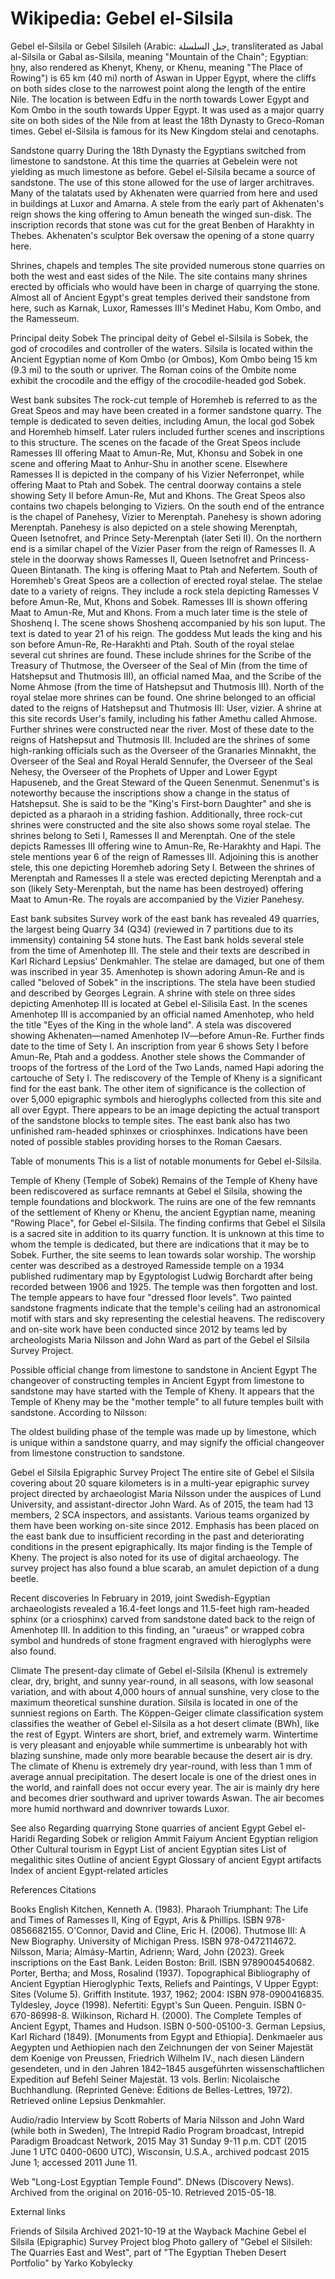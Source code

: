 
# Wikipedia: Gebel el-Silsila
Gebel el-Silsila or Gebel Silsileh (Arabic: جبل السلسلة, transliterated as Jabal al-Silsila or Gabal as-Silsila, meaning "Mountain of the Chain"; Egyptian: ẖny, also rendered as Khenyt, Kheny, or Khenu, meaning "The Place of Rowing")  is 65 km (40 mi) north of Aswan in Upper Egypt, where the cliffs on both sides close to the narrowest point along the length of the entire Nile. The location is between Edfu in the north towards Lower Egypt and Kom Ombo in the south towards Upper Egypt. It was used as a major quarry site on both sides of the Nile from at least the 18th Dynasty to Greco-Roman times. Gebel el-Silsila is famous for its New Kingdom stelai and cenotaphs.

Sandstone quarry
During the 18th Dynasty the Egyptians switched from limestone to sandstone. At this time the quarries at Gebelein were not yielding as much limestone as before. Gebel el-Silsila became a source of sandstone. The use of this stone allowed for the use of larger architraves.
Many of the talatats used by Akhenaten were quarried from here and used in  buildings at Luxor and Amarna. A stele from the early part of Akhenaten's reign shows the king offering to Amun beneath the winged sun-disk. The inscription records that stone was cut for the great Benben of Harakhty in Thebes. Akhenaten's sculptor Bek oversaw the opening of a stone quarry here.

Shrines, chapels and temples
The site provided numerous stone quarries on both the west and east sides of the Nile. The site contains many shrines erected by officials who would have been in charge of quarrying the stone. Almost all of Ancient Egypt's great temples derived their sandstone from here, such as Karnak, Luxor, Ramesses III's Medinet Habu, Kom Ombo, and the Ramesseum.

Principal deity Sobek
The principal deity of Gebel el-Silsila is Sobek, the god of crocodiles and controller of the waters. Silsila is located within the Ancient Egyptian nome of Kom Ombo (or Ombos), Kom Ombo being 15 km (9.3 mi) to the south or upriver. The Roman coins of the Ombite nome exhibit the crocodile and the effigy of the crocodile-headed god Sobek.

West bank subsites
The rock-cut temple of Horemheb is referred to as the Great Speos and may have been created in a former sandstone quarry. The temple is dedicated to seven deities, including Amun, the local god Sobek and Horemheb himself. Later rulers included further scenes and inscriptions to this structure.  The scenes on the facade of the Great Speos include Ramesses III offering Maat to Amun-Re, Mut, Khonsu and Sobek in one scene and offering Maat to Anhur-Shu in another scene. Elsewhere Ramesses II is depicted in the company of his Vizier Neferronpet, while offering Maat to Ptah and Sobek. The central doorway contains a stele showing Sety II before Amun-Re, Mut and Khons.
The Great Speos also contains two chapels belonging to Viziers. On the south end of the entrance is the chapel of Panehesy, Vizier to Merenptah. Panehesy is shown adoring Merenptah. Panehesy is also depicted on a stele showing Merenptah, Queen Isetnofret, and Prince Sety-Merenptah (later Seti II). On the northern end is a similar chapel of the Vizier Paser from the reign of Ramesses II. A stele in the doorway shows Ramesses II, Queen Isetnofret and Princess-Queen Bintanath. The king is offering Maat to Ptah and Nefertem.
South of Horemheb's Great Speos are a collection of erected royal stelae. The stelae date to a variety of reigns. They include a rock stela depicting Ramesses V before Amun-Re, Mut, Khons and Sobek. Ramesses III is shown offering Maat to Amun-Re, Mut and Khons. From a much later time is the stele of Shoshenq I. The scene shows Shoshenq accompanied by his son Iuput. The text is dated to year 21 of his reign. The goddess Mut leads the king and his son before Amun-Re, Re-Harakhti and Ptah.
South of the royal stelae several cut shrines are found. These include shrines for the Scribe of the Treasury of Thutmose, the Overseer of the Seal of Min (from the time of Hatshepsut and Thutmosis III), an official named Maa, and the Scribe of the Nome Ahmose (from the time of Hatshepsut and Thutmosis III).
North of the royal stelae more shrines can be found. One shrine belonged to an official dated to the reigns of Hatshepsut and Thutmosis III: User, vizier. A shrine at this site records User's family, including his father Amethu called Ahmose.
Further shrines were constructed near the river. Most of these date to the reigns of Hatshepsut and Thutmosis III. Included are the shrines of some high-ranking officials such as the Overseer of the Granaries Minnakht, the Overseer of the Seal and Royal Herald Sennufer, the Overseer of the Seal Nehesy, the Overseer of the Prophets of Upper and Lower Egypt Hapuseneb, and the Great Steward of the Queen Senenmut. Senenmut's is noteworthy because the inscriptions show a change in the status of Hatshepsut. She is said to be the "King's First-born Daughter" and she is depicted as a pharaoh in a striding fashion.
Additionally, three rock-cut shrines were constructed and the site also shows some royal stelae. The shrines belong to Seti I, Ramesses II and Merenptah. One of the stele depicts Ramesses III offering wine to Amun-Re, Re-Harakhty and Hapi. The stele mentions year 6 of the reign of Ramesses III. Adjoining this is another stele, this one depicting Horemheb adoring Sety I.
Between the shrines of Merenptah and Ramesses II a stele was erected depicting Merenptah and a son (likely Sety-Merenptah, but the name has been destroyed) offering Maat to Amun-Re. The royals are accompanied by the Vizier Panehesy.

East bank subsites
Survey work of the east bank has revealed 49 quarries, the largest being Quarry 34 (Q34) (reviewed in 7 partitions due to its immensity) containing 54 stone huts.
The East bank holds several stele from the time of Amenhotep III. The stele and their texts are described in Karl Richard Lepsius' Denkmahler. The stelae are damaged, but one of them was inscribed in year 35. Amenhotep is shown adoring Amun-Re and is called "beloved of Sobek" in the inscriptions. The stela have been studied and described by Georges Legrain.
A shrine with stele on three sides depicting Amenhotep III is located at Gebel el-Silisila East. In the scenes Amenhotep III is accompanied by an official named Amenhotep, who held the title "Eyes of the King in the whole land".
A stela was discovered showing Akhenaten—named Amenhotep IV—before Amun-Re.
Further finds date to the time of Sety I. An inscription from year 6 shows Sety I before Amun-Re, Ptah and a goddess. Another stele shows the Commander of troops of the fortress of the Lord of the Two Lands, named Hapi adoring the cartouche of Sety I.
The rediscovery of the Temple of Kheny is a significant find for the east bank. The other item of significance is the collection of over 5,000 epigraphic symbols and hieroglyphs collected from this site and all over Egypt. There appears to be an image depicting the actual transport of the sandstone blocks to temple sites.
The east bank also has two unfinished ram-headed sphinxes or criosphinxes.
Indications have been noted of possible stables providing horses to the Roman Caesars.

Table of monuments
This is a list of notable monuments for Gebel el-Silsila.

Temple of Kheny (Temple of Sobek)
Remains of the Temple of Kheny have been rediscovered as surface remnants at Gebel el Silsila, showing the temple foundations and blockwork. The ruins are one of the few remnants of the settlement of Kheny or Khenu, the ancient Egyptian name, meaning "Rowing Place", for Gebel el-Silsila. The finding confirms that Gebel el Silsila is a sacred site in addition to its quarry function. It is unknown at this time to whom the temple is dedicated, but there are indications that it may be to Sobek. Further, the site seems to lean towards solar worship.
The worship center was described as a destroyed Ramesside temple on a 1934 published rudimentary map by Egyptologist Ludwig Borchardt after being recorded between 1906 and 1925. The temple was then forgotten and lost.
The temple appears to have four "dressed floor levels". Two painted sandstone fragments indicate that the temple's ceiling had an astronomical motif with stars and sky representing the celestial heavens.
The rediscovery and on-site work have been conducted since 2012 by teams led by archeologists Maria Nilsson and John Ward as part of the Gebel el Silsila Survey Project.

Possible official change from limestone to sandstone in Ancient Egypt
The changeover of constructing temples in Ancient Egypt from limestone to sandstone may have started with the Temple of Kheny. It appears that the Temple of Kheny may be the "mother temple" to all future temples built with sandstone.
According to Nilsson:

The oldest building phase of the temple was made up by limestone, which is unique within a sandstone quarry, and may signify the official changeover from limestone construction to sandstone.

Gebel el Silsila Epigraphic Survey Project
The entire site of Gebel el Silsila covering about 20 square kilometers is in a multi-year epigraphic survey project directed by archaeologist Maria Nilsson under the auspices of Lund University, and assistant-director John Ward. As of 2015, the team had 13 members, 2 SCA  inspectors, and assistants. Various teams organized by them have been working on-site since 2012. Emphasis has been placed on the east bank due to insufficient recording in the past and deteriorating conditions in the present epigraphically. Its major finding is the Temple of Kheny. The project is also noted for its use of digital archaeology.
The survey project has also found a blue scarab, an amulet depiction of a dung beetle.

Recent discoveries
In February in 2019, joint Swedish-Egyptian archaeologists revealed a 16.4-feet longs and 11.5-feet high ram-headed sphinx (or a criosphinx) carved from sandstone dated back to the reign of Amenhotep III. In addition to this finding, an "uraeus" or wrapped cobra symbol and hundreds of stone fragment engraved with hieroglyphs were also found.

Climate
The present-day climate of Gebel el-Silsila (Khenu) is extremely clear, dry, bright, and sunny year-round, in all seasons, with low seasonal variation, and with about 4,000 hours of annual sunshine, very close to the maximum theoretical sunshine duration. Silsila is located in one of the sunniest regions on Earth.
The Köppen-Geiger climate classification system classifies the weather of Gebel el-Silsila  as a hot desert climate (BWh), like the rest of Egypt.
Winters are short, brief, and extremely warm. Wintertime is very pleasant and enjoyable while summertime is unbearably hot with blazing sunshine, made only more bearable because the desert air is dry.
The climate of Khenu is extremely dry year-round, with less than 1 mm of average annual precipitation. The desert locale is one of the driest ones in the world, and rainfall does not occur every year. The air is mainly dry here and becomes drier southward and upriver towards Aswan. The air becomes more humid northward and downriver towards Luxor.

See also
Regarding quarrying
Stone quarries of ancient Egypt
Gebel el-Haridi
Regarding Sobek or religion
Ammit
Faiyum
Ancient Egyptian religion
Other
Cultural tourism in Egypt
List of ancient Egyptian sites
List of megalithic sites
Outline of ancient Egypt
Glossary of ancient Egypt artifacts
Index of ancient Egypt-related articles

References
Citations

Books
English
Kitchen, Kenneth A. (1983). Pharaoh Triumphant: The Life and Times of Ramesses II, King of Egypt, Aris & Phillips. ISBN 978-0856682155.
O'Connor, David and Cline, Eric H. (2006). Thutmose III: A New Biography. University of Michigan Press. ISBN 978-0472114672.
Nilsson, Maria; Almásy-Martin, Adrienn; Ward, John (2023). Greek inscriptions on the East Bank. Leiden Boston: Brill. ISBN 9789004540682.
Porter, Bertha; and Moss, Rosalind (1937). Topographical Bibliography of Ancient Egyptian Hieroglyphic Texts, Reliefs and Paintings, V Upper Egypt: Sites (Volume 5). Griffith Institute. 1937, 1962; 2004: ISBN 978-0900416835.
Tyldesley, Joyce (1998). Nefertiti: Egypt's Sun Queen. Penguin. ISBN 0-670-86998-8.
Wilkinson, Richard H. (2000). The Complete Temples of Ancient Egypt, Thames and Hudson. ISBN 0-500-05100-3.
German
Lepsius, Karl Richard (1849). [Monuments from Egypt and Ethiopia]. Denkmaeler aus Aegypten und Aethiopien nach den Zeichnungen der von Seiner Majestät dem Koenige von Preussen, Friedrich Wilhelm IV., nach diesen Ländern gesendeten, und in den Jahren 1842–1845 ausgeführten wissenschaftlichen Expedition auf Befehl Seiner Majestät. 13 vols. Berlin: Nicolaische Buchhandlung. (Reprinted Genève: Éditions de Belles-Lettres, 1972). Retrieved online Lepsius Denkmahler.

Audio/radio
Interview by Scott Roberts of Maria Nilsson and John Ward (while both in Sweden), The Intrepid Radio Program broadcast, Intrepid Paradigm Broadcast Network, 2015 May 31 Sunday 9-11 p.m. CDT (2015 June 1 UTC 0400-0600 UTC), Wisconsin, U.S.A., archived podcast 2015 June 1; accessed 2011 June 11.

Web
"Long-Lost Egyptian Temple Found". DNews (Discovery News). Archived from the original on 2016-05-10. Retrieved 2015-05-18.

External links

Friends of Silsila Archived 2021-10-19 at the Wayback Machine
Gebel el Silsila (Epigraphic) Survey Project blog
Photo gallery of "Gebel el Silsileh: The Quarries East and West", part of "The Egyptian Theben Desert Portfolio" by Yarko Kobylecky